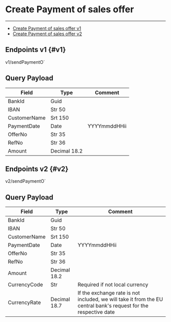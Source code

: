 # Create Payment of sales offer
---
- [Create Payment of sales offer v1](#v1)
- [Create Payment of sales offer v2](#v2)

## Endpoints v1 {#v1}

<!--@include: @/dist/md/api_url.md-->v1/sendPaymentO`

## Query Payload

|Field|Type|Comment|
|-----|----|-------|
|BankId|Guid||
|IBAN|Str 50||
|CustomerName|Srt 150||
|PaymentDate|Date|YYYYmmddHHii|
|OfferNo|Str 35||
|RefNo|Str 36||
|Amount|Decimal 18.2||


## Endpoints v2 {#v2}

<!--@include: @/dist/md/api_url.md-->v2/sendPaymentO`

## Query Payload

|Field|Type|Comment|
|-----|----|-------|
|BankId|Guid||
|IBAN|Str 50||
|CustomerName|Srt 150||
|PaymentDate|Date|YYYYmmddHHii|
|OfferNo|Str 35||
|RefNo|Str 36||
|Amount|Decimal 18.2||
|CurrencyCode|Str|Required if not local currency|
|CurrencyRate|Decimal 18.7|If the exchange rate is not included, we will take it from the EU central bank's request for the respective date|


